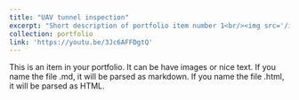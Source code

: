 ```yaml
---
title: "UAV tunnel inspection"
excerpt: "Short description of portfolio item number 1<br/><img src='/images/500x300.png'>"
collection: portfolio
link: 'https://youtu.be/3Jc6AFFDgtQ'
---
```


This is an item in your portfolio. It can be have images or nice text. If you name the file .md, it will be parsed as markdown. If you name the file .html, it will be parsed as HTML. 
